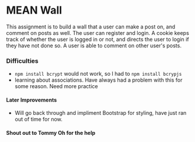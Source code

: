 # MEAN Wall #

This assignment is to build a wall that a user can make a post on, and comment on posts as well.
The user can register and login.  A cookie keeps track of whether the user is logged in or not,
and directs the user to login if they have not done so.  A user is able to comment on other user's
posts.

### Difficulties ###
- `npm install bcrypt` would not work, so I had to `npm install bcrypjs`
- learning about associations.  Have always had a problem with this for some reason. Need more practice

#### Later Improvements ####
-  Will go back through and impliment Bootstrap for styling, have just ran out of time for now.

#### Shout out to Tommy Oh for the help ####